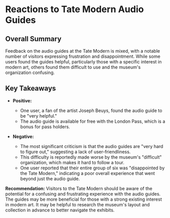 
# Reactions to Tate Modern Audio Guides

## Overall Summary

Feedback on the audio guides at the Tate Modern is mixed, with a notable number of visitors expressing frustration and disappointment. While some users found the guides helpful, particularly those with a specific interest in modern art, others found them difficult to use and the museum's organization confusing.

## Key Takeaways

*   **Positive:**
    *   One user, a fan of the artist Joseph Beuys, found the audio guide to be "very helpful."
    *   The audio guide is available for free with the London Pass, which is a bonus for pass holders.

*   **Negative:**
    *   The most significant criticism is that the audio guides are "very hard to figure out," suggesting a lack of user-friendliness.
    *   This difficulty is reportedly made worse by the museum's "difficult" organization, which makes it hard to follow a tour.
    *   One user reported that their entire group of six was "disappointed by the Tate Modern," indicating a poor overall experience that went beyond just the audio guide.

**Recommendation:** Visitors to the Tate Modern should be aware of the potential for a confusing and frustrating experience with the audio guides. The guides may be more beneficial for those with a strong existing interest in modern art. It may be helpful to research the museum's layout and collection in advance to better navigate the exhibits.
